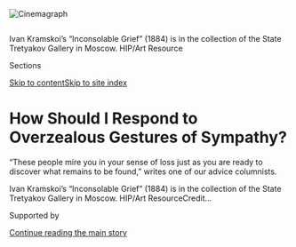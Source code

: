 <div id="app">

<div>

<div>

<div>

</div>

<div data-aria-hidden="false">

<div id="site-content" data-role="main">

<div>

<div class="css-1aor85t" style="opacity:0.000000001;z-index:-1;visibility:hidden">

<div class="css-1hqnpie">

<div class="css-epjblv">

<span class="css-100wwgy">How Should I Respond to Overzealous Gestures
of
Sympathy?</span>

</div>

<div class="css-k008qs">

<div class="css-o5pzib">

<span class="css-18z7m18"></span>

<div>

</div>

</div>

<span class="css-1n6z4y">https://nyti.ms/2BMLeK1</span>

<div class="css-1705lsu">

<div class="css-4xjgmj">

<div class="css-4skfbu" data-role="toolbar" data-aria-label="Social Media Share buttons, Save button, and Comments Panel with current comment count" data-testid="share-tools">

  - 
  - 
  - 
  - 
    
    <div class="css-6n7j50">
    
    </div>

  - 

</div>

</div>

</div>

</div>

</div>

</div>

<div id="NYT_TOP_BANNER_REGION" class="css-11qgg8s">

</div>

<div id="fullBleedHeaderContent">

<div class="css-n4ws9g">

<div class="sizeFull css-pvifa0">

<div class="css-14houu5" style="width:100%;overflow:hidden">

<div class="css-122y91a">

![Cinemagraph](https://static01.nyt.com/images/2020/07/29/t-magazine/art/culture-therapist-slide-M29D/culture-therapist-slide-M29D-superJumbo.jpg)

</div>

</div>

<span class="css-ap5cru">Ivan Kramskoi’s “Inconsolable Grief” (1884) is
in the collection of the State Tretyakov Gallery in Moscow. HIP/Art
Resource</span>

</div>

</div>

<div class="css-3z92zw">

<div class="css-6cn7ki">

<div class="NYTAppHideMasthead css-1bcu9v6 e1suatyy0">

<div class="section css-1o1qe8k e1suatyy2">

<div class="css-cu5p7t er09x8g0">

<div class="css-6n7j50">

</div>

<span class="css-1dv1kvn">Sections</span>

[Skip to content](#site-content)[Skip to site index](#site-index)

</div>

<div class="css-10698na e1huz5gh0">

</div>

</div>

</div>

<div class="css-1sojcmr ehdk2mb0">

# How Should I Respond to Overzealous Gestures of Sympathy?

</div>

“These people mire you in your sense of loss just as you are ready to
discover what remains to be found,” writes one of our advice columnists.

</div>

</div>

<div class="css-nwzfg5 e1gnum310">

<span class="css-1f9pvn2 t-magazine">Ivan Kramskoi’s “Inconsolable
Grief” (1884) is in the collection of the State Tretyakov Gallery in
Moscow. HIP/Art
Resource</span><span class="css-1nlbvxy e1z0qqy90" itemprop="copyrightHolder"><span class="css-1ly73wi e1tej78p0">Credit...</span><span><span></span></span></span>

</div>

<div id="sponsor-wrapper" class="css-1hyfx7x">

<div id="sponsor-slug" class="css-19vbshk">

Supported by

</div>

[Continue reading the main
story](#after-sponsor)

<div id="sponsor" class="ad sponsor-wrapper" style="text-align:center;height:100%;display:block">

</div>

<div id="after-sponsor">

</div>

</div>

<div class="css-1wx1auc e1gnum311">

<div class="css-18e8msd">

<div class="css-vp77d3 epjyd6m0">

<div class="css-1baulvz">

By [<span class="css-1baulvz last-byline" itemprop="name">Megan
O’Grady</span>](https://www.nytimes.com/by/megan-o-grady)

</div>

</div>

  - July 31,
    2020

  - 
    
    <div class="css-4xjgmj">
    
    <div class="css-d8bdto" data-role="toolbar" data-aria-label="Social Media Share buttons, Save button, and Comments Panel with current comment count" data-testid="share-tools">
    
      - 
      - 
      - 
      - 
        
        <div class="css-6n7j50">
        
        </div>
    
      - 
    
    </div>
    
    </div>

</div>

</div>

</div>

<div class="section meteredContent css-1r7ky0e" name="articleBody" itemprop="articleBody">

<div class="css-1fanzo5 StoryBodyCompanionColumn">

<div class="css-53u6y8">

*In T’s advice column,* [*Culture
Therapist*](https://www.nytimes.com/column/culture-therapist?module=inline)*,
either* [*Ligaya
Mishan*](https://www.nytimes.com/by/ligaya-mishan?module=inline) *or*
[*Megan
O’Grady*](https://www.nytimes.com/by/megan-o-grady?module=inline)
*solves your problems using art. Have a question? Need some comfort?
Email us at* [*advice@nytimes.com*](mailto:advice@nytimes.com)*.*

*Q: My husband died recently. It was as good a death as could have been
expected: He had been ill for a year, so we had time to prepare and to
mourn together, he died at home under palliative care and in very little
pain (he said), and our family, close friends and I had time for
goodbyes. We had a good life together, and cleared up any prospective
messes in advance of his departure. We wrote his obituary together.*

*My question is this: People who knew neither of us very well fall upon
me in public places with hugs and kisses and sad faces. I am not a huggy
sort of person, and I know they’re trying to be sympathetic, but the
intrusions and the intimations that I must be very sad and lonely drive
me to distraction. I loved my husband, but we each grieve in our own
way, and mine is to get my life in order, circle around close friends
and move on to the next adventure, project or quiet time. How do I best
deal with these intrusions without hurting acquaintances’ feelings? —
Signed, Getting On With It*

A: All of us, but maybe especially women, have experienced what it’s
like to feel like a screen for someone else’s projections. The
over-the-top reactions of your acquaintances, perhaps well intentioned,
only serve to communicate to you that you have just suffered their worst
nightmare. I can understand your impatience with them as you open
yourself to the world again and consider your life, fundamentally
reordered. These people mire you in your sense of loss just as you are
ready to discover what remains to be found.

</div>

</div>

<div class="css-1fanzo5 StoryBodyCompanionColumn">

<div class="css-53u6y8">

Such exchanges trouble you because they’re about much more than
navigating social awkwardness. The fact is, when we suffer loss, we
often look to those around us to help affirm who we are, to give us a
sense of continuity and possibility. We need to have those conversations
in order to imagine a way forward, so that we don’t feel like we’re
stepping off a cliff, legs wheeling in thin air. How wonderful that you
were able to prepare for this, to the extent that one can, with your
husband. You were able to have a sense of an ending, something that
often, even under normal circumstances, just isn’t possible. These days,
with families barred from hospitals and memorial services severely
limited, it’s all the more rare and wonderful.

But, as you know, part of the complexity of grief is that it’s not only
about missing the person who knew you in a way that no one else quite
does; it’s also about grieving the loss of yourself in that shared
context. You aren’t the same person you were during your marriage or
before you got married. The next few years will be filled with trial and
error, and having friends — old and new — who actively listen as you
test out new plans and ideas is essential. “Starting a new chapter” is
an appealing euphemism for a time like this because it implies a
continuity, a grander scheme, an awareness that life is what we live
along the way, and for that reason, it can never truly be
“lost.”

</div>

</div>

<div>

</div>

<div class="css-79elbk" data-testid="photoviewer-wrapper">

<div class="css-z3e15g" data-testid="photoviewer-wrapper-hidden">

</div>

<div class="css-1a48zt4 ehw59r15" data-testid="photoviewer-children">

![<span class="css-1l9o2ey e13ogyst0" data-aria-hidden="true">Advertising
for the 2007 show “Schmerz/Pain” at the Hamburger Bahnhof in
Berlin.</span><span class="css-1nlbvxy e1z0qqy90" itemprop="copyrightHolder"><span class="css-1ly73wi e1tej78p0">Credit...</span><span>Painart</span></span>](https://static01.nyt.com/images/2020/07/29/t-magazine/art/culture-therapist-slide-4JHU/culture-therapist-slide-4JHU-articleLarge.jpg?quality=75&auto=webp&disable=upscale)

</div>

</div>

<div class="css-1fanzo5 StoryBodyCompanionColumn">

<div class="css-53u6y8">

Once, in my 30s, faced with losses, I embarked on a new chapter in a
very mechanical way: I got on a plane to Berlin, a city well suited for
reinvention and its accompanying grief. I found there the kind of new
friends who would sit with me for dozens of hours over the course of a
year in cafes, drinking wine and helping me through the messy process of
eking out a new version of myself. I lived in a series of sublet
apartments, all of them with views of a cemetery. I dated an earnest
German who believed the internet would save democracy. How many wrong
turns, I often thought, grandiose with solipsism, had I made for it to
come to this.

</div>

</div>

<div class="css-1fanzo5 StoryBodyCompanionColumn">

<div class="css-53u6y8">

In that time of odd suspension, I was spending a lot of time wandering
around museums, places that relieved me of my solipsism. At the
[Hamburger
Bahnhof](https://www.nytimes.com/2018/04/24/arts/berlin-hamburger-banhof.html),
the popular former train station turned contemporary art venue, the word
“Schmerz” greeted me in enormous letters, the English translation ****
in smaller font below: “Pain.” I wandered numbly through the
meticulously curated exhibit, with its Anselm Kiefer erosions in browns
and grays, the contorted pale bodies of a Francis Bacon, *objets* like
Nietzsche’s death mask and a biting stick once used in operations
without anesthesia. “Art is not just there to be understood,” Joseph
Beuys once said; it is there to be experienced. I didn’t find the
exhibit painful, though, just pedantic and
depressing.

</div>

</div>

<div class="css-79elbk" data-testid="photoviewer-wrapper">

<div class="css-z3e15g" data-testid="photoviewer-wrapper-hidden">

</div>

<div class="css-1a48zt4 ehw59r15" data-testid="photoviewer-children">

<div class="css-1xdhyk6 erfvjey0">

<span class="css-1ly73wi e1tej78p0">Image</span>

<div class="css-zjzyr8">

<div data-testid="lazyimage-container" style="height:257.77777777777777px">

</div>

</div>

</div>

<span class="css-1l9o2ey e13ogyst0" data-aria-hidden="true">The work of
Hans Holbein the Younger in the old masters paintings gallery at the
Gemäldegalerie in Berlin, including, at center, “The Merchant Georg
Gisze” (circa
1532).</span><span class="css-1nlbvxy e1z0qqy90" itemprop="copyrightHolder"><span class="css-1ly73wi e1tej78p0">Credit...</span><span>©
Staatliche Museen zu Berlin/David von Becker</span></span>

</div>

</div>

<div class="css-1fanzo5 StoryBodyCompanionColumn">

<div class="css-53u6y8">

I found what I needed instead while visiting the
[Gemäldegalerie](https://www.smb.museum/museen-einrichtungen/gemaeldegalerie/home/),
home to the (rather less fashionable) old masters: a Bruegel teeming
with life here, a weary-faced Mantegna Madonna there; Vermeer’s women
aglow at their open windows, Holbein’s officious burghers. The museum
was almost always empty, the silence inside had a velveteen density, and
there were little alcoves at the end of certain galleries where one
could sit and reflect. I thought I could really sense something of the
people in these portraits, who became familiar to me — the tender
mothers and infants, the satin-sleeved merchants, the young women who
themselves seemed to be seeking a new view. The emotion of the subjects
was to me indistinguishable from that of their creators, each painting
representative of a moment in time and the effort of making it. I felt
myself poised there, on this tension between their time and mine,
absorbing the feeling of the artists, centuries after their deaths, the
canvases places to explore and amplify aspects of themselves that
perhaps went otherwise unexpressed. I returned many times, sometimes
several times a week, to be reminded that while they were now dead I was
still very much alive, that life was fragile and finite and not to be
squandered.

</div>

</div>

<div class="css-79elbk" data-testid="photoviewer-wrapper">

<div class="css-z3e15g" data-testid="photoviewer-wrapper-hidden">

</div>

<div class="css-1a48zt4 ehw59r15" data-testid="photoviewer-children">

<div class="css-1xdhyk6 erfvjey0">

<span class="css-1ly73wi e1tej78p0">Image</span>

<div class="css-zjzyr8">

<div data-testid="lazyimage-container" style="height:283.55555555555554px">

</div>

</div>

</div>

<span class="css-1l9o2ey e13ogyst0" data-aria-hidden="true">Pieter
Bruegel the Elder, “The Dutch Proverbs” (circa
1559).</span><span class="css-1nlbvxy e1z0qqy90" itemprop="copyrightHolder"><span class="css-1ly73wi e1tej78p0">Credit...</span><span>©
Staatliche Museen zu Berlin, Gemäldegalerie. Photo: Volker-H.
Schneider</span></span>

</div>

</div>

<div class="css-a7yk8a e73j0it0">

<div class="css-1xdhyk6 erfvjey0">

<span class="css-1ly73wi e1tej78p0">Image</span>

<div class="css-zjzyr8">

<div data-testid="lazyimage-container" style="height:580px">

</div>

</div>

</div>

<span class="css-1l9o2ey e13ogyst0" data-aria-hidden="true">Andrea
Mantegna’s “Maria With the Sleeping Child” (date
unknown).</span><span class="css-1nlbvxy e1z0qqy90" itemprop="copyrightHolder"><span class="css-1ly73wi e1tej78p0">Credit...</span><span>©
Staatliche Museen zu Berlin, Gemäldegalerie. Photo: Jörg P.
Anders</span></span>

<div class="css-1xdhyk6 erfvjey0">

<span class="css-1ly73wi e1tej78p0">Image</span>

<div class="css-zjzyr8">

<div data-testid="lazyimage-container" style="height:580px">

</div>

</div>

</div>

<span class="css-1l9o2ey e13ogyst0" data-aria-hidden="true">Jan Vermeer
van Delft’s “Young Lady With Pearl Necklace” (circa
1662).</span><span class="css-1nlbvxy e1z0qqy90" itemprop="copyrightHolder"><span class="css-1ly73wi e1tej78p0">Credit...</span><span>©
Staatliche Museen zu Berlin, Gemäldegalerie. Photo: Christoph
Schmidt</span></span>

</div>

<div class="css-1fanzo5 StoryBodyCompanionColumn">

<div class="css-53u6y8">

The fact is, nothing really prepares us for loss; we outgrow our lives
faster than we can quite catch up. “The art of losing isn’t hard to
master,” Elizabeth Bishop wrote, with pained irony, in her 1976
villanelle “[One
Art](https://www.poetryfoundation.org/poems/47536/one-art),” in which
she recounts a continuum of losses, from house keys to those things
immeasurable and unrecoverable. We will all, someday, lose everything we
love. But this impermanence is also what makes us understand that the
time we have is something to be cherished. No one — not new friends or
old, and certainly not I — can tell you precisely what the next steps
will be or just what experiences of art and friendship might open a
window in your mind. But I can tell you that openness to life’s
possibilities is a stance, a perspective on the world that we should all
try to cultivate, wherever we are in it. All of us, in ways small and
vast, have been knocked off balance, and are questioning the certainty
of certain futures. We’re all engaged in a process of self-reckoning,
reconsidering our lives and priorities.

</div>

</div>

<div class="css-a7yk8a e73j0it0">

<div class="css-1xdhyk6 erfvjey0">

<span class="css-1ly73wi e1tej78p0">Image</span>

<div class="css-zjzyr8">

<div data-testid="lazyimage-container" style="height:580px">

</div>

</div>

</div>

<div class="css-1xdhyk6 erfvjey0">

<span class="css-1ly73wi e1tej78p0">Image</span>

<div class="css-zjzyr8">

<div data-testid="lazyimage-container" style="height:580px">

</div>

</div>

</div>

</div>

<div class="css-1fanzo5 StoryBodyCompanionColumn">

<div class="css-53u6y8">

While there are many beautiful memoirs capturing the textures of grief —
Elizabeth Alexander’s, Joan Didion’s, Yiyun Li’s, Sarah Manguso’s — I
often think there isn’t enough written about what comes after: the
in-between times in life, before things are sorted, when we’re still at
an impasse with ourselves. And here I’m thinking of Rachel Cohen’s
“[Austen
Years](https://www.nytimes.com/2020/07/21/books/review/austen-years-rachel-cohen.html)”
(2020), a memoir written in a period of dramatic change, including the
death of her father and birth of her children, time she navigated with
the companionship of an author seeking answers in her own tumultuous
era; and Helen Macdonald’s “[H Is for
Hawk](https://www.nytimes.com/2015/02/22/books/review/helen-macdonalds-h-is-for-hawk.html)”
(2014), in which the author mourns her father while training a goshawk,
a hunting bird, a process that involves great patience, a freezer-full
of dead mice and a certain wildness of vision. Both these books are
forthright about the effort and risk, but also the thrill and pleasure,
of working out those next chapters. I’m not suggesting you run out and
acquire a flesh-eating pet (though that’s one way to keep those
spaniel-eyed “friends” at arm’s length), but that something of your own
searching thoughts may stand more fully illuminated in the light of
another’s.

</div>

</div>

<div class="css-1fanzo5 StoryBodyCompanionColumn">

<div class="css-53u6y8">

Another idea: to go a step further, via books that reexamine our common
present context in light of everything that has come before. Sarah
Broom’s memoir, “[The Yellow
House](https://www.nytimes.com/2019/08/05/books/review-yellow-house-sarah-broom.html)”
(2019), does exactly that, connecting her family history, and the story
of her childhood home in New Orleans, to our American story, with its
entrenched racial inequality. Saidiya Hartman’s “[Wayward Lives,
Beautiful
Experiments](https://www.nytimes.com/2019/02/19/books/wayward-lives-beautiful-experiments-saidiya-hartman.html)”
(2019) also traces the echoes between private losses and public life in
a social history that explores the lives of young Black American women
in the early 20th century, unhailed Modernists who were defining for
themselves what life could be. These were women who understood the
imaginative work of self-authorship better than any of
us.

<div class="css-79elbk" data-testid="photoviewer-wrapper">

<div class="css-z3e15g" data-testid="photoviewer-wrapper-hidden">

</div>

<div class="css-1a48zt4 ehw59r15" data-testid="photoviewer-children">

<div class="css-zgakxe erfvjey0">

<span class="css-1ly73wi e1tej78p0">Image</span>

<div class="css-zjzyr8">

<div data-testid="lazyimage-container" style="height:578.0666666666667px">

</div>

</div>

</div>

<span class="css-1nlbvxy e1z0qqy90" itemprop="copyrightHolder"><span class="css-1ly73wi e1tej78p0">Credit...</span><span>Alessandra
Montalto/The New York Times</span></span>

</div>

</div>

Any real grieving process will always involve looking back to move
forward. I want you to honor this in-between time, but also to find good
company for it, literary or otherwise, of the kind that inspires you to
take up more space in the world, not less. Whether you are in lockdown
in your home or protesting in the streets, you can lay the groundwork
now as concretely as possible. You can make new friends by getting
involved in any number of initiatives, local or national. Your emotional
and energetic capital will be valuable in ways that you probably can’t
yet know. Fear and freedom, like love and loss, will always be two sides
of the same coin, and there’s no time to waste.

</div>

</div>

<div>

</div>

</div>

<div>

</div>

<div>

</div>

<div>

</div>

<div>

<div id="bottom-wrapper" class="css-1ede5it">

<div id="bottom-slug" class="css-l9onyx">

Advertisement

</div>

[Continue reading the main
story](#after-bottom)

<div id="bottom" class="ad bottom-wrapper" style="text-align:center;height:100%;display:block;min-height:90px">

</div>

<div id="after-bottom">

</div>

</div>

</div>

</div>

</div>

## Site Index

<div>

</div>

## Site Information Navigation

  - [© <span>2020</span> <span>The New York Times
    Company</span>](https://help.nytimes.com/hc/en-us/articles/115014792127-Copyright-notice)

<!-- end list -->

  - [NYTCo](https://www.nytco.com/)
  - [Contact
    Us](https://help.nytimes.com/hc/en-us/articles/115015385887-Contact-Us)
  - [Work with us](https://www.nytco.com/careers/)
  - [Advertise](https://nytmediakit.com/)
  - [T Brand Studio](http://www.tbrandstudio.com/)
  - [Your Ad
    Choices](https://www.nytimes.com/privacy/cookie-policy#how-do-i-manage-trackers)
  - [Privacy](https://www.nytimes.com/privacy)
  - [Terms of
    Service](https://help.nytimes.com/hc/en-us/articles/115014893428-Terms-of-service)
  - [Terms of
    Sale](https://help.nytimes.com/hc/en-us/articles/115014893968-Terms-of-sale)
  - [Site
    Map](https://spiderbites.nytimes.com)
  - [Help](https://help.nytimes.com/hc/en-us)
  - [Subscriptions](https://www.nytimes.com/subscription?campaignId=37WXW)

</div>

</div>

</div>

</div>
